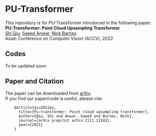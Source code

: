 # PU-Transformer
This repository is for PU-Transformer introduced in the following paper:  
**PU-Transformer: Point Cloud Upsampling Transformer**  
[Shi Qiu](https://shiqiu0419.github.io/), [Saeed Anwar](https://saeed-anwar.github.io/),  [Nick Barnes](http://users.cecs.anu.edu.au/~nmb/)    
Asian Conference on Computer Vision (ACCV), 2022
## Codes
To be updated soon.
## Paper and Citation
The paper can be downloaded from [arXiv](https://arxiv.org/abs/2111.12242).  
If you find our paper/code is useful, please cite:

        @article{qiu2021pu,
          title={Pu-transformer: Point cloud upsampling transformer},
          author={Qiu, Shi and Anwar, Saeed and Barnes, Nick},
          journal={arXiv preprint arXiv:2111.12242},
          year={2021}
        }
